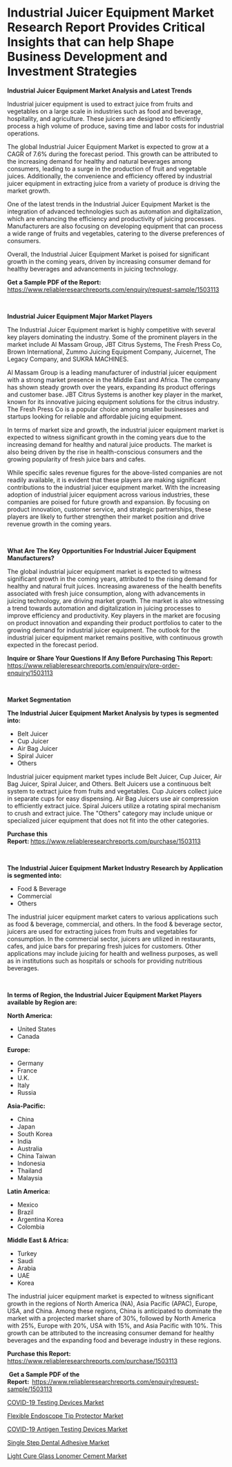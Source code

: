<p><h1>Industrial Juicer Equipment Market Research Report Provides Critical Insights that can help Shape Business Development and Investment Strategies</h1></p><p><strong>Industrial Juicer Equipment Market Analysis and Latest Trends</strong></p>
<p><p>Industrial juicer equipment is used to extract juice from fruits and vegetables on a large scale in industries such as food and beverage, hospitality, and agriculture. These juicers are designed to efficiently process a high volume of produce, saving time and labor costs for industrial operations.</p><p>The global Industrial Juicer Equipment Market is expected to grow at a CAGR of 7.6% during the forecast period. This growth can be attributed to the increasing demand for healthy and natural beverages among consumers, leading to a surge in the production of fruit and vegetable juices. Additionally, the convenience and efficiency offered by industrial juicer equipment in extracting juice from a variety of produce is driving the market growth.</p><p>One of the latest trends in the Industrial Juicer Equipment Market is the integration of advanced technologies such as automation and digitalization, which are enhancing the efficiency and productivity of juicing processes. Manufacturers are also focusing on developing equipment that can process a wide range of fruits and vegetables, catering to the diverse preferences of consumers.</p><p>Overall, the Industrial Juicer Equipment Market is poised for significant growth in the coming years, driven by increasing consumer demand for healthy beverages and advancements in juicing technology.</p></p>
<p><strong>Get a Sample PDF of the Report:&nbsp;</strong> <a href="https://www.reliableresearchreports.com/enquiry/request-sample/1503113">https://www.reliableresearchreports.com/enquiry/request-sample/1503113</a></p>
<p>&nbsp;</p>
<p><strong>Industrial Juicer Equipment Major Market Players</strong></p>
<p><p>The Industrial Juicer Equipment market is highly competitive with several key players dominating the industry. Some of the prominent players in the market include Al Massam Group, JBT Citrus Systems, The Fresh Press Co, Brown International, Zummo Juicing Equipment Company, Juicernet, The Legacy Company, and SUKRA MACHINES.</p><p>Al Massam Group is a leading manufacturer of industrial juicer equipment with a strong market presence in the Middle East and Africa. The company has shown steady growth over the years, expanding its product offerings and customer base. JBT Citrus Systems is another key player in the market, known for its innovative juicing equipment solutions for the citrus industry. The Fresh Press Co is a popular choice among smaller businesses and startups looking for reliable and affordable juicing equipment.</p><p>In terms of market size and growth, the industrial juicer equipment market is expected to witness significant growth in the coming years due to the increasing demand for healthy and natural juice products. The market is also being driven by the rise in health-conscious consumers and the growing popularity of fresh juice bars and cafes.</p><p>While specific sales revenue figures for the above-listed companies are not readily available, it is evident that these players are making significant contributions to the industrial juicer equipment market. With the increasing adoption of industrial juicer equipment across various industries, these companies are poised for future growth and expansion. By focusing on product innovation, customer service, and strategic partnerships, these players are likely to further strengthen their market position and drive revenue growth in the coming years.</p></p>
<p>&nbsp;</p>
<p><strong>What Are The Key Opportunities For Industrial Juicer Equipment Manufacturers?</strong></p>
<p><p>The global industrial juicer equipment market is expected to witness significant growth in the coming years, attributed to the rising demand for healthy and natural fruit juices. Increasing awareness of the health benefits associated with fresh juice consumption, along with advancements in juicing technology, are driving market growth. The market is also witnessing a trend towards automation and digitalization in juicing processes to improve efficiency and productivity. Key players in the market are focusing on product innovation and expanding their product portfolios to cater to the growing demand for industrial juicer equipment. The outlook for the industrial juicer equipment market remains positive, with continuous growth expected in the forecast period.</p></p>
<p><strong>Inquire or Share Your Questions If Any Before Purchasing This Report:</strong> <a href="https://www.reliableresearchreports.com/enquiry/pre-order-enquiry/1503113">https://www.reliableresearchreports.com/enquiry/pre-order-enquiry/1503113</a></p>
<p>&nbsp;</p>
<p><strong>Market Segmentation</strong></p>
<p><strong>The Industrial Juicer Equipment Market Analysis by types is segmented into:</strong></p>
<p><ul><li>Belt Juicer</li><li>Cup Juicer</li><li>Air Bag Juicer</li><li>Spiral Juicer</li><li>Others</li></ul></p>
<p><p>Industrial juicer equipment market types include Belt Juicer, Cup Juicer, Air Bag Juicer, Spiral Juicer, and Others. Belt Juicers use a continuous belt system to extract juice from fruits and vegetables. Cup Juicers collect juice in separate cups for easy dispensing. Air Bag Juicers use air compression to efficiently extract juice. Spiral Juicers utilize a rotating spiral mechanism to crush and extract juice. The "Others" category may include unique or specialized juicer equipment that does not fit into the other categories.</p></p>
<p><strong>Purchase this Report:&nbsp;</strong><a href="https://www.reliableresearchreports.com/purchase/1503113">https://www.reliableresearchreports.com/purchase/1503113</a></p>
<p>&nbsp;</p>
<p><strong>The Industrial Juicer Equipment Market Industry Research by Application is segmented into:</strong></p>
<p><ul><li>Food & Beverage</li><li>Commercial</li><li>Others</li></ul></p>
<p><p>The industrial juicer equipment market caters to various applications such as food & beverage, commercial, and others. In the food & beverage sector, juicers are used for extracting juices from fruits and vegetables for consumption. In the commercial sector, juicers are utilized in restaurants, cafes, and juice bars for preparing fresh juices for customers. Other applications may include juicing for health and wellness purposes, as well as in institutions such as hospitals or schools for providing nutritious beverages.</p></p>
<p>&nbsp;</p>
<p><strong>In terms of Region, the Industrial Juicer Equipment Market Players available by Region are:</strong></p>
<p>
    <p> <strong> North America: </strong>
        <ul>
            <li>United States</li>
            <li>Canada</li>
        </ul>
        </p> 
    <p> <strong> Europe: </strong>
        <ul>
            <li>Germany</li>
            <li>France</li>
            <li>U.K.</li>
            <li>Italy</li>
            <li>Russia</li>
        </ul>
        </p> 
    <p> <strong> Asia-Pacific: </strong>
        <ul>
            <li>China</li>
            <li>Japan</li>
            <li>South Korea</li>
            <li>India</li>
            <li>Australia</li>
            <li>China Taiwan</li>
            <li>Indonesia</li>
            <li>Thailand</li>
            <li>Malaysia</li>
        </ul>
        </p> 
    <p> <strong> Latin America: </strong>
        <ul>
            <li>Mexico</li>
            <li>Brazil</li>
            <li>Argentina Korea</li>
            <li>Colombia</li>
        </ul>
        </p> 
    <p> <strong> Middle East & Africa: </strong>
        <ul>
            <li>Turkey</li>
            <li>Saudi</li>
            <li>Arabia</li>
            <li>UAE</li>
            <li>Korea</li>
        </ul>
    </p>
    </p>
<p><p>The industrial juicer equipment market is expected to witness significant growth in the regions of North America (NA), Asia Pacific (APAC), Europe, USA, and China. Among these regions, China is anticipated to dominate the market with a projected market share of 30%, followed by North America with 25%, Europe with 20%, USA with 15%, and Asia Pacific with 10%. This growth can be attributed to the increasing consumer demand for healthy beverages and the expanding food and beverage industry in these regions.</p></p>
<p><strong>Purchase this Report: </strong><a href="https://www.reliableresearchreports.com/purchase/1503113">https://www.reliableresearchreports.com/purchase/1503113</a></p>
<p>&nbsp;<strong>Get a Sample PDF of the Report:&nbsp;&nbsp;</strong><a href="https://www.reliableresearchreports.com/enquiry/request-sample/1503113">https://www.reliableresearchreports.com/enquiry/request-sample/1503113</a></p>
<p><strong></strong></p>
<p><p><a href="https://medium.com/p/4c69e958459b/edit">COVID-19 Testing Devices Market</a></p><p><a href="https://medium.com/p/015090040dbc/edit">Flexible Endoscope Tip Protector Market</a></p><p><a href="https://medium.com/p/f01dbaa9271e/edit">COVID-19 Antigen Testing Devices Market</a></p><p><a href="https://medium.com/p/58c58942d820/edit">Single Step Dental Adhesive Market</a></p><p><a href="https://medium.com/p/c8d987bb2c1a/edit">Light Cure Glass Lonomer Cement Market</a></p></p>